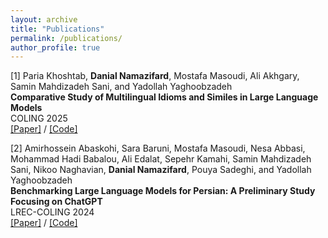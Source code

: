 ```yaml
---
layout: archive
title: "Publications"
permalink: /publications/
author_profile: true
---
```


[1] Paria Khoshtab, __Danial Namazifard__, Mostafa Masoudi, Ali Akhgary, Samin Mahdizadeh Sani, and Yadollah Yaghoobzadeh                   
**Comparative Study of Multilingual Idioms and Similes in Large Language Models**   
COLING 2025
<br/>
[\[Paper\]](https://arxiv.org/abs/2410.16461) / [\[Code\]](https://github.com/namazifard/multilingual-idioms-similes)

[2] Amirhossein Abaskohi, Sara Baruni, Mostafa Masoudi, Nesa Abbasi, Mohammad Hadi Babalou, Ali Edalat, Sepehr Kamahi, Samin Mahdizadeh Sani, Nikoo Naghavian, __Danial Namazifard__, Pouya Sadeghi, and Yadollah Yaghoobzadeh                   
**Benchmarking Large Language Models for Persian: A Preliminary Study Focusing on ChatGPT**   
LREC-COLING 2024
<br/>
[\[Paper\]](https://aclanthology.org/2024.lrec-main.197/) / [\[Code\]](https://github.com/Ipouyall/Benchmarking_ChatGPT_for_Persian)
